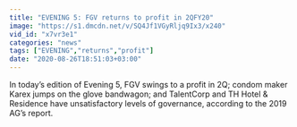 ```yaml
---
title: "EVENING 5: FGV returns to profit in 2QFY20"
image: "https://s1.dmcdn.net/v/SQ4Jf1VGyRljq9Ix3/x240"
vid_id: "x7vr3e1"
categories: "news"
tags: ["EVENING","returns","profit"]
date: "2020-08-26T18:51:03+03:00"
---
```

In today’s edition of Evening 5, FGV swings to a profit in 2Q; condom maker Karex jumps on the glove bandwagon; and TalentCorp and TH Hotel &amp; Residence have unsatisfactory levels of governance, according to the 2019 AG’s report.  <br>
